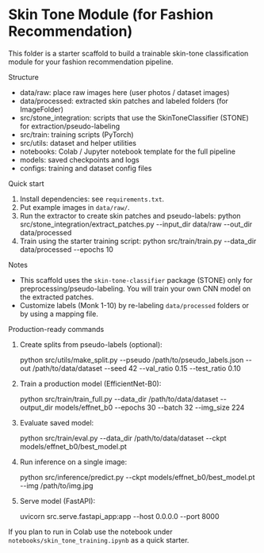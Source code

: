 # Skin Tone Module (for Fashion Recommendation)

This folder is a starter scaffold to build a trainable skin-tone classification module for your fashion recommendation pipeline.

Structure

- data/raw: place raw images here (user photos / dataset images)
- data/processed: extracted skin patches and labeled folders (for ImageFolder)
- src/stone_integration: scripts that use the SkinToneClassifier (STONE) for extraction/pseudo-labeling
- src/train: training scripts (PyTorch)
- src/utils: dataset and helper utilities
- notebooks: Colab / Jupyter notebook template for the full pipeline
- models: saved checkpoints and logs
- configs: training and dataset config files

Quick start

1. Install dependencies: see `requirements.txt`.
2. Put example images in `data/raw/`.
3. Run the extractor to create skin patches and pseudo-labels:
   python src/stone_integration/extract_patches.py --input_dir data/raw --out_dir data/processed
4. Train using the starter training script:
   python src/train/train.py --data_dir data/processed --epochs 10

Notes

- This scaffold uses the `skin-tone-classifier` package (STONE) only for preprocessing/pseudo-labeling. You will train your own CNN model on the extracted patches.
- Customize labels (Monk 1-10) by re-labeling `data/processed` folders or by using a mapping file.

Production-ready commands

1. Create splits from pseudo-labels (optional):

   python src/utils/make_split.py --pseudo /path/to/pseudo_labels.json --out /path/to/data/dataset --seed 42 --val_ratio 0.15 --test_ratio 0.10

2. Train a production model (EfficientNet-B0):

   python src/train/train_full.py --data_dir /path/to/data/dataset --output_dir models/effnet_b0 --epochs 30 --batch 32 --img_size 224

3. Evaluate saved model:

   python src/train/eval.py --data_dir /path/to/data/dataset --ckpt models/effnet_b0/best_model.pt

4. Run inference on a single image:

   python src/inference/predict.py --ckpt models/effnet_b0/best_model.pt --img /path/to/img.jpg

5. Serve model (FastAPI):

   uvicorn src.serve.fastapi_app:app --host 0.0.0.0 --port 8000

If you plan to run in Colab use the notebook under `notebooks/skin_tone_training.ipynb` as a quick starter.
